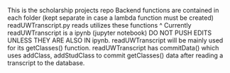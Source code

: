 This is the scholarship projects repo
Backend functions are contained in each folder (kept separate in case a lambda function must be created)
readUWTranscript.py reads utilizes these functions ^ 
    Currently readUWTranscript is a ipynb (jupyter notebook) DO NOT PUSH EDITS UNLESS THEY ARE ALSO IN ipynb.
    readUWTranscript will be mainly used for its getClasses() function.
    readUWTranscript has commitData() which uses addClass, addStudClass to commit getClasses() data after reading a transcript to the database.
